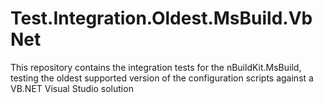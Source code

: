 # Test.Integration.Oldest.MsBuild.VbNet
This repository contains the integration tests for the nBuildKit.MsBuild, testing the oldest supported version of the configuration scripts against a VB.NET Visual Studio solution
